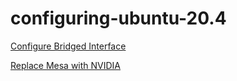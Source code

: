 # configuring-ubuntu-20.4

[Configure Bridged Interface](https://www.answertopia.com/ubuntu/creating-an-ubuntu-kvm-networked-bridge-interface/)

[Replace Mesa with NVIDIA](https://linuxconfig.org/how-to-install-the-nvidia-drivers-on-ubuntu-20-04-focal-fossa-linux)
